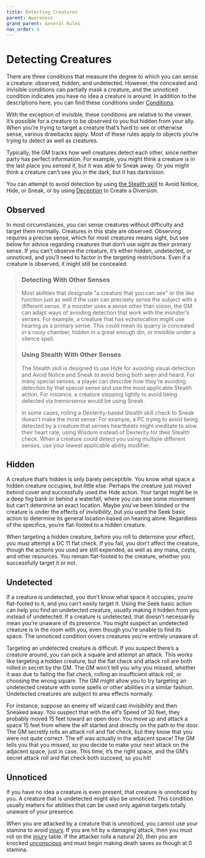 ```yaml
---
title: Detecting Creatures
parent: Awareness
grand_parent: General Rules
nav_order: 4
---
```


# Detecting Creatures
There are three conditions that measure the degree to which you can sense a creature: observed, hidden, and undetected. However, the concealed and invisible conditions can partially mask a creature, and the unnoticed condition indicates you have no idea a creature is around. In addition to the descriptions here, you can find these conditions under [Conditions](https://stormchaserroleplaying.com/stormchaserRPG/Conditions/).

With the exception of invisible, these conditions are relative to the viewer. It’s possible for a creature to be observed to you but hidden from your ally. When you’re trying to target a creature that’s hard to see or otherwise sense, various drawbacks apply. Most of these rules apply to objects you’re trying to detect as well as creatures.

Typically, the GM tracks how well creatures detect each other, since neither party has perfect information. For example, you might think a creature is in the last place you sensed it, but it was able to Sneak away. Or you might think a creature can’t see you in the dark, but it has darkvision.

You can attempt to avoid detection by using [the Stealth skill](https://stormchaserroleplaying.com/stormchaserRPG/Skills/Stealth/) to Avoid Notice, Hide, or Sneak, or by using [Deception](https://stormchaserroleplaying.com/stormchaserRPG/Skills/Deception/) to Create a Diversion.

## Observed
In most circumstances, you can sense creatures without difficulty and target them normally. Creatures in this state are observed. Observing requires a precise sense, which for most creatures means sight, but see below for advice regarding creatures that don’t use sight as their primary sense. If you can’t observe the creature, it’s either hidden, undetected, or unnoticed, and you’ll need to factor in the targeting restrictions. Even if a creature is observed, it might still be concealed.

> ### Detecting With Other Senses
> Most abilities that designate "a creature that you can see" or the like function just as well if the user can precisely sense the subject with a different sense. If a monster uses a sense other than vision, the GM can adapt ways of avoiding detection that work with the monster’s senses. For example, a creature that has echolocation might use hearing as a primary sense. This could mean its quarry is
concealed in a noisy chamber, hidden in a great enough din, or invisible under a silence spell.
> 
> ### Using Stealth With Other Senses
> The Stealth skill is designed to use Hide for avoiding visual detection and Avoid Notice and Sneak to avoid being both seen and heard. For many special senses, a player can describe how they're avoiding detection by that special sense and use the most applicable Stealth action. For instance, a creature stepping lightly to avoid being detected via tremorsense would be using Sneak.
> 
> In some cases, rolling a Dexterity-based Stealth skill check to Sneak doesn’t make the most sense. For example, a PC trying to avoid being detected by a creature that senses heartbeats might meditate to slow their heart rate, using Wisdom instead of Dexterity for their Stealth check. When a creature could detect you using multiple different senses, use your lowest applicable ability modifier.

## Hidden
A creature that’s hidden is only barely perceptible. You know what space a hidden creature occupies, but little else. Perhaps the creature just moved behind cover and successfully used the Hide action. Your target might be in a deep fog bank or behind a waterfall, where you can see some movement but can’t determine an exact location. Maybe you’ve been blinded or the creature is under the effects of *invisibility*, but you used the Seek basic action to determine its general location based on hearing alone. Regardless of the specifics, you’re flat-footed to a hidden creature.

When targeting a hidden creature, before you roll to determine your effect, you must attempt a DC 11 flat check. If you fail, you don’t affect the creature, though the actions you used are still expended, as well as any mana, costs, and other resources. You remain flat-footed to the creature, whether you successfully target it or not.

## Undetected
If a creature is undetected, you don’t know what space it occupies, you’re flat-footed to it, and you can’t easily target it. Using the Seek basic action can help you find an undetected creature, usually making it hidden from you instead of undetected. If a creature is undetected, that doesn’t necessarily mean you’re unaware of its presence. You might suspect an undetected creature is in the room with you, even though you’re unable to find its space. The unnoticed condition covers creatures you’re entirely unaware of.

Targeting an undetected creature is difficult. If you suspect there’s a creature around, you can pick a square and attempt an attack. This works like targeting a hidden creature, but the flat check and attack roll are both rolled in secret by the GM. The GM won’t tell you why you missed, whether it was due to failing the flat check, rolling an insufficient attack roll, or choosing the wrong square. The GM might allow you to try targeting an undetected creature with some spells or other abilities in a similar fashion. Undetected creatures are subject to area effects normally.

For instance, suppose an enemy elf wizard cast *invisibility* and then Sneaked away. You suspect that with the elf’s Speed of 30 feet, they probably moved 15 feet toward an open door. You move up and attack a space 15 feet from where the elf started and directly on the path to the door. The GM secretly rolls an attack roll and flat check, but they know that you were not quite correct. The elf was actually in the adjacent space! The GM tells you that you missed, so you decide to make your next attack on the adjacent space, just in case. This time, it’s the right space, and the GM’s secret attack roll and flat check both succeed, so you hit!

## Unnoticed
If you have no idea a creature is even present, that creature is unnoticed by you. A creature that is undetected might also be unnoticed. This condition usually matters for abilities that can be used only against targets totally unaware of your presence.

When you are attacked by a creature that is unnoticed, you cannot use your stamina to avoid [injury](https://stormchaserroleplaying.com/stormchaserRPG/Combat/DamageandHealing/Injuries/). If you are hit by a damaging attack, then you must roll on the [injury](https://stormchaserroleplaying.com/stormchaserRPG/Combat/DamageandHealing/Injuries/) table. If the attacker rolls a natural 20, then you are knocked [unconscious](https://stormchaserroleplaying.com/stormchaserRPG/Conditions/Unconscious/) and must begin making death saves as though at 0 stamina.
